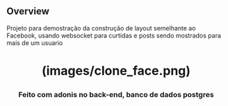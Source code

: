 ## Overview

Projeto para demostração da construção de layout semelhante ao Facebook, usando websocket para
curtidas e posts sendo mostrados para mais de um usuario

<h1 align="center">

(images/clone_face.png)

</h1>

<h3 align="center">
Feito com adonis no back-end, banco de dados postgres
</h3>
